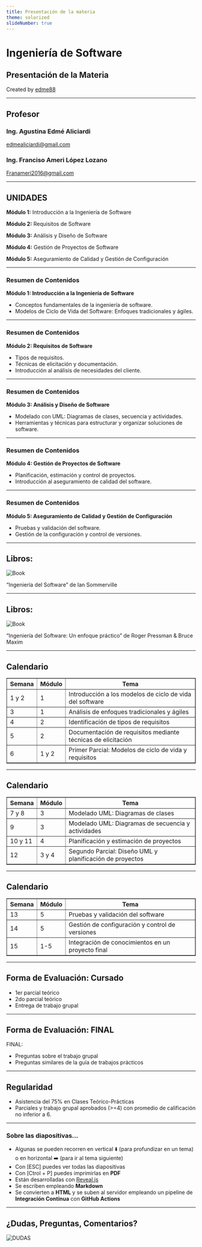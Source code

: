 ```yaml
---
title: Presentación de la materia
theme: solarized
slideNumber: true
---
```


# Ingeniería de Software
## Presentación de la Materia
Created by <i class="fab fa-telegram"></i>
[edme88]("https://t.me/edme88")

---
## Profesor

### Ing. Agustina Edmé Aliciardi
edmealiciardi@gmail.com

### Ing. Franciso Ameri López Lozano
Franameri2016@gmail.com

---
## UNIDADES

**Módulo 1:** Introducción a la Ingeniería de Software

**Módulo 2:** Requisitos de Software

**Módulo 3:** Análisis y Diseño de Software

**Módulo 4:** Gestión de Proyectos de Software

**Módulo 5:** Aseguramiento de Calidad y Gestión de Configuración

----

### Resumen de Contenidos

**Módulo 1: Introducción a la Ingeniería de Software**
- Conceptos fundamentales de la ingeniería de software. 
- Modelos de Ciclo de Vida del Software: Enfoques tradicionales y ágiles.

----

### Resumen de Contenidos

**Módulo 2: Requisitos de Software**
- Tipos de requisitos. 
- Técnicas de elicitación y documentación. 
- Introducción al análisis de necesidades del cliente.

----

### Resumen de Contenidos

**Módulo 3: Análisis y Diseño de Software**
- Modelado con UML: Diagramas de clases, secuencia y actividades. 
- Herramientas y técnicas para estructurar y organizar soluciones de software.

----

### Resumen de Contenidos

**Módulo 4: Gestión de Proyectos de Software**
- Planificación, estimación y control de proyectos. 
- Introducción al aseguramiento de calidad del software.

----

### Resumen de Contenidos

**Módulo 5: Aseguramiento de Calidad y Gestión de Configuración**
- Pruebas y validación del software. 
- Gestión de la configuración y control de versiones.

---
## Libros:
![Book](images/libros/ian-sommerville.jpg)

“Ingeniería del Software” de Ian Sommerville

---
## Libros:
![Book](images/libros/pressman-maxim.webp)

“Ingeniería del Software: Un enfoque práctico” de Roger Pressman & Bruce Maxim

---
## Calendario

<table border="1">
  <thead>
    <tr>
      <th>Semana</th>
      <th>Módulo</th>
      <th>Tema</th>
    </tr>
  </thead>
  <tbody>
    <tr>
      <td>1 y 2</td>
      <td>1</td>
      <td>Introducción a los modelos de ciclo de vida del software</td>
    </tr>
    <tr>
      <td>3</td>
      <td>1</td>
      <td>Análisis de enfoques tradicionales y ágiles</td>
    </tr>
    <tr>
      <td>4</td>
      <td>2</td>
      <td>Identificación de tipos de requisitos</td>
    </tr>
    <tr>
      <td>5</td>
      <td>2</td>
      <td>Documentación de requisitos mediante técnicas de elicitación</td>
    </tr>
    <tr>
      <td>6</td>
      <td>1 y 2</td>
      <td>Primer Parcial: Modelos de ciclo de vida y requisitos</td>
    </tr>
  </tbody>
</table>

----

## Calendario

<table border="1">
  <thead>
    <tr>
      <th>Semana</th>
      <th>Módulo</th>
      <th>Tema</th>
    </tr>
  </thead>
  <tbody>
    <tr>
      <td>7 y 8</td>
      <td>3</td>
      <td>Modelado UML: Diagramas de clases</td>
    </tr>
    <tr>
      <td>9</td>
      <td>3</td>
      <td>Modelado UML: Diagramas de secuencia y actividades</td>
    </tr>
    <tr>
      <td>10 y 11</td>
      <td>4</td>
      <td>Planificación y estimación de proyectos</td>
    </tr>
    <tr>
      <td>12</td>
      <td>3 y 4</td>
      <td>Segundo Parcial: Diseño UML y planificación de proyectos</td>
    </tr>
  </tbody>
</table>

----

## Calendario
<table border="1">
  <thead>
    <tr>
      <th>Semana</th>
      <th>Módulo</th>
      <th>Tema</th>
    </tr>
  </thead>
  <tbody>
    <tr>
      <td>13</td>
      <td>5</td>
      <td>Pruebas y validación del software</td>
    </tr>
    <tr>
      <td>14</td>
      <td>5</td>
      <td>Gestión de configuración y control de versiones</td>
    </tr>
    <tr>
      <td>15</td>
      <td>1-5</td>
      <td>Integración de conocimientos en un proyecto final</td>
    </tr>
  </tbody>
</table>

---
## Forma de Evaluación: Cursado
* 1er parcial teórico
* 2do parcial teórico
* Entrega de trabajo grupal

---
## Forma de Evaluación: FINAL
FINAL:
* Preguntas sobre el trabajo grupal
* Preguntas similares de la guía de trabajos prácticos

---
## Regularidad
* Asistencia del 75% en Clases Teórico-Prácticas
* Parciales y trabajo grupal aprobados (>=4) con promedio de calificación no inferior a 6.

---

### Sobre las diapositivas...
- Algunas se pueden recorren en vertical ⬇️ (para profundizar en un tema) 
o en horizontal ➡️ (para ir al tema siguiente)
- Con [ESC] puedes ver todas las diapositivas
- Con [Ctrol + P] puedes imprimirlas en **PDF**
- Están desarrolladas con [Reveal.js](https://revealjs.com/)
- Se escriben empleando **Markdown**
- Se convierten a **HTML** y se suben al servidor empleando un pipeline de **Integración Continua** con **GitHub Actions**

---
## ¿Dudas, Preguntas, Comentarios?
![DUDAS](images/pregunta.gif)
